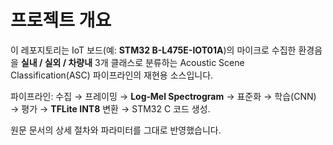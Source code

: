 # 프로젝트 개요

이 레포지토리는 IoT 보드(예: **STM32 B-L475E-IOT01A**)의 마이크로 수집한 환경음을 **실내 / 실외 / 차량내** 3개 클래스로 분류하는
Acoustic Scene Classification(ASC) 파이프라인의 재현용 소스입니다.

파이프라인: 수집 → 프레이밍 → **Log‑Mel Spectrogram** → 표준화 → 학습(CNN) → 평가 → **TFLite INT8** 변환 → STM32 C 코드 생성.

원문 문서의 상세 절차와 파라미터를 그대로 반영했습니다.
